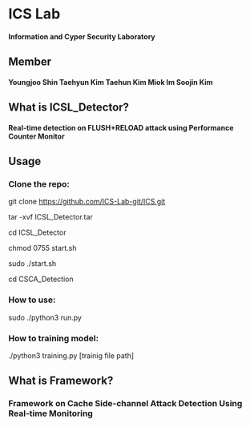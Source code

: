 # ICS Lab
#### Information and Cyper Security Laboratory

## Member
#### Youngjoo Shin Taehyun Kim Taehun Kim Miok Im Soojin Kim

## What is ICSL_Detector?
#### Real-time detection on FLUSH+RELOAD attack using Performance Counter Monitor

## Usage
### Clone the repo:
  git clone https://github.com/ICS-Lab-git/ICS.git
  
  tar -xvf ICSL_Detector.tar
  
  cd ICSL_Detector
  
  chmod 0755 start.sh
  
  sudo ./start.sh
  
  cd CSCA_Detection
  
### How to use:
  sudo ./python3 run.py

### How to training model:
  ./python3 training.py [trainig file path]


## What is Framework?
### Framework on Cache Side-channel Attack Detection Using Real-time Monitoring 
